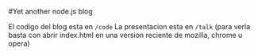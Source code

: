 #Yet another node.js blog

El codigo del blog esta en `/code`
La presentacion esta en `/talk` (para verla basta con abrir index.html en una version reciente de mozilla, chrome u opera)

